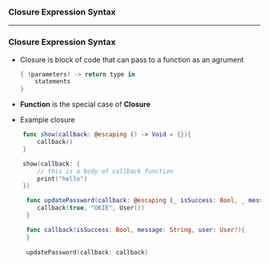 ### Closure Expression Syntax

--------------------------------------

### Closure Expression Syntax

- Closure is block of code that can pass to a function as an agrument

  ```swift
  { (parameters) -> return type in
      statements
  }
  ```

- **Function** is the special case of **Closure**

- Example closure

```swift
    func show(callback: @escaping () -> Void = {}){
        callback()
    }

    show(callback: {
        // this is a body of callback function
        print("hello")
    })

```

```swift
     func updatePassword(callback: @escaping (_ isSuccess: Bool, _ message: String, _ user: User?) -> Void) {
        callback(true, "OKIE", User())
     }

     func callback(isSuccess: Bool, message: String, user: User?){
     }
            
     updatePassword(callback: callback)

```
